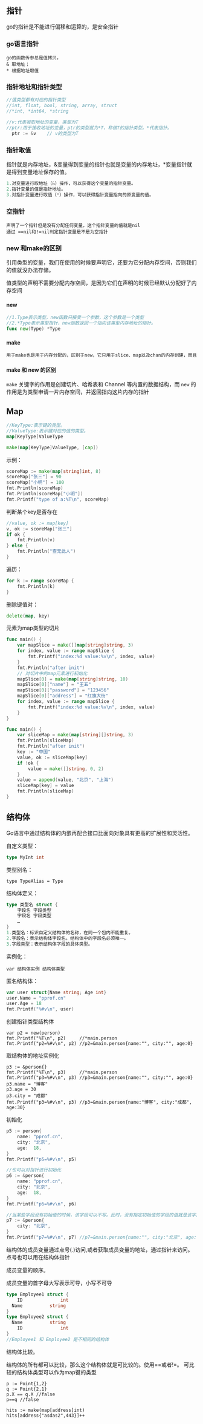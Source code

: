 ## 指针

go的指针是不能进行偏移和运算的，是安全指针

### go语言指针

```
go的函数传参总是值拷贝。
& 取地址；
* 根据地址取值
```

### 指针地址和指针类型

```go
//值类型都有对应的指针类型
//int, float, bool, string, array, struct
//*int, *int64, *string

//v:代表被取地址的变量，类型为T
//ptr:用于接收地址的变量，ptr的类型就为*T，称做T的指针类型。*代表指针。
  ptr := &v    // v的类型为T
```

### 指针取值

指针就是内存地址，&变量得到变量的指针也就是变量的内存地址，*变量指针就是得到变量地址保存的值。

```go
1.对变量进行取地址（&）操作，可以获得这个变量的指针变量。
2.指针变量的值是指针地址。
3.对指针变量进行取值（*）操作，可以获得指针变量指向的原变量的值。
```

### 空指针

```
声明了一个指针但是没有分配任何变量，这个指针变量的值就是nil
通过 ==nil和!=nil判定指针变量是不是为空指针
```

### new 和make的区别

引用类型的变量，我们在使用的时候要声明它，还要为它分配内存空间，否则我们的值就没办法存储。

值类型的声明不需要分配内存空间，是因为它们在声明的时候已经默认分配好了内存空间

#### new

```go
//1.Type表示类型，new函数只接受一个参数，这个参数是一个类型
//2.*Type表示类型指针，new函数返回一个指向该类型内存地址的指针。
func new(Type) *Type
```

#### make

```go
用于make也是用于内存分配的，区别于new，它只用于slice、map以及chan的内存创建，而且它返回的类型就是这三个类型本身
```

#### make 和 new 的区别

`make` 关键字的作用是创建切片、哈希表和 Channel 等内置的数据结构，而 `new` 的作用是为类型申请一片内存空间，并返回指向这片内存的指针





## Map

```go
//KeyType:表示键的类型。
//ValueType:表示键对应的值的类型。
map[KeyType]ValueType

make(map[KeyType]ValueType, [cap])

```

示例：

```go
scoreMap := make(map[string]int, 8)
scoreMap["张三"] = 90
scoreMap["小明"] = 100
fmt.Println(scoreMap)
fmt.Println(scoreMap["小明"])
fmt.Printf("type of a:%T\n", scoreMap)
```

判断某个key是否存在

```go
//value, ok := map[key]
v, ok := scoreMap["张三"]
if ok {
	fmt.Println(v)
} else {
	fmt.Println("查无此人")
}
```

遍历：

```go
for k := range scoreMap {
	fmt.Println(k)
}
```

删除键值对：

```go
delete(map, key)
```

元素为map类型的切片

```go
func main() {
    var mapSlice = make([]map[string]string, 3)
    for index, value := range mapSlice {
        fmt.Printf("index:%d value:%v\n", index, value)
    }
    fmt.Println("after init")
    // 对切片中的map元素进行初始化
    mapSlice[0] = make(map[string]string, 10)
    mapSlice[0]["name"] = "王五"
    mapSlice[0]["password"] = "123456"
    mapSlice[0]["address"] = "红旗大街"
    for index, value := range mapSlice {
        fmt.Printf("index:%d value:%v\n", index, value)
    }
}
```

```go
func main() {
    var sliceMap = make(map[string][]string, 3)
    fmt.Println(sliceMap)
    fmt.Println("after init")
    key := "中国"
    value, ok := sliceMap[key]
    if !ok {
        value = make([]string, 0, 2)
    }
    value = append(value, "北京", "上海")
    sliceMap[key] = value
    fmt.Println(sliceMap)
}
```





## 结构体

Go语言中通过结构体的内嵌再配合接口比面向对象具有更高的扩展性和灵活性。

自定义类型：

```go
type MyInt int
```

类型别名：

```
type TypeAlias = Type
```

结构体定义：

```go
type 类型名 struct {
	字段名 字段类型
	字段名 字段类型
	…
}
1.类型名：标识自定义结构体的名称，在同一个包内不能重复。
2.字段名：表示结构体字段名。结构体中的字段名必须唯一。
3.字段类型：表示结构体字段的具体类型。

```

实例化：

```
var 结构体实例 结构体类型
```

匿名结构体：

```go
var user struct{Name string; Age int}
user.Name = "pprof.cn"
user.Age = 18
fmt.Printf("%#v\n", user)
```

创建指针类型结构体

```
var p2 = new(person)
fmt.Printf("%T\n", p2)     //*main.person
fmt.Printf("p2=%#v\n", p2) //p2=&main.person{name:"", city:"", age:0}
```

取结构体的地址实例化

```
p3 := &person{}
fmt.Printf("%T\n", p3)     //*main.person
fmt.Printf("p3=%#v\n", p3) //p3=&main.person{name:"", city:"", age:0}
p3.name = "博客"
p3.age = 30
p3.city = "成都"
fmt.Printf("p3=%#v\n", p3) //p3=&main.person{name:"博客", city:"成都", age:30}
```



初始化

```go
p5 := person{
    name: "pprof.cn",
    city: "北京",
    age:  18,
}
fmt.Printf("p5=%#v\n", p5) 

//也可以对指针进行初始化
p6 := &person{
    name: "pprof.cn",
    city: "北京",
    age:  18,
}
fmt.Printf("p6=%#v\n", p6)

//当某些字段没有初始值的时候，该字段可以不写。此时，没有指定初始值的字段的值就是该字段类型的零值
p7 := &person{
    city: "北京",
}
fmt.Printf("p7=%#v\n", p7) //p7=&main.person{name:"", city:"北京", age:0}
```

结构体的成员变量通过点号(.)访问,或者获取成员变量的地址，通过指针来访问。点号也可以用在结构体指针

成员变量的顺序。

成员变量的首字母大写表示可导，小写不可导

```go
type Employee1 struct {
	ID				int
  Name			string
}
type Employee2 struct {
  Name			string
	ID				int
}
//Employee1 和 Employee2 是不相同的结构体
```

结构体比较。

结构体的所有都可以比较，那么这个结构体就是可比较的。使用==或者!=。  可比较的结构体类型可以作为map键的类型

```
p := Point{1,2}
q := Point{2,1}
p.X == q.X //false
p==q //false

hits := make(map[address]int)
hits[address{"asdas2",443}]++
```

